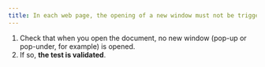 ```yaml
---
title: In each web page, the opening of a new window must not be triggered without user action. Has this rule been followed?
---
```


1. Check that when you open the document, no new window (pop-up or pop-under, for example) is opened.
2. If so, **the test is validated**.
